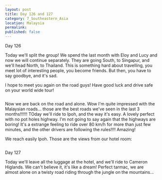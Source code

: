 ```yaml
---
layout: post
title: Day 126 and 127
category: 7_Southeastern_Asia
location: Malaysia
permalink: 
published: false
---
```


Day 126

Today we'll split the group! We spend the last month with Eloy and Lucy and now we will continue separately. They are going South, to Singapur, and we'll head North, to Thailand. This is something hard about travelling, you meet lot of interesting people, you become friends. But then, you have to say goodbye, and it's sad.

I hope to meet you again on the road guys! Have good luck and drive safe on your world wide tour!

<p><a
href="https://lh3.googleusercontent.com/aaEZ6GxwlsOSo9PC5pb7TnMQiXeDZo1YiTyx1nffYISvaoB0GjREfhRygj2awxqAV2GWmAuyWJIPyWy_VYEjHeO3FEZ5DIngayiRL7BOFylgu8FzfSeDZVh-njtGRqa9VKPuhR4Ot4Y5w_jpIf4E8PbXpbRyS4mzLvoC7hDDrJgKHjs9Yk8L3Hbr9kb7TPEqXMBVUwHD5yHlIAcnN3xAeCXyWrE-lNNZRuLmF6iXWPd7bT171jIEq2dLtPWQDEmSFGNxBXTAt4yteFvpBZa8SfS_DxNmG4HgyTvEZJe-HWh1m0oGAWXJm4i_Abbukq4Mpa2McWc8dPSx6DdK7I2Qal2Bjotp9aXnB_CSahuFn7T6mZYULKjkMS0SsvRQMsLrgmogUceDA_FJ5p3XmvRsdYPHdWzuyjm27DQjMGuOUCEk3OyNIEL4VJnHr3WZVMPMyWBWjYkVU7bLRAZRVKzh33lfjYPoUQBzD8MQuToqmSOHG5dnPoZHC7JJrCIRZiey_s6gMpecEvsYwTdpWZ1D6aLF-ZH7toWGvnOtGjEoOsTzSt0CnNUIegPFESJbakRQHrgD0K9r7zPMysQdyar6Vcdtt_Uksvuwy5_0Q71E2ujMZrfZzyYR93W6vBZrZc9RrLVa7BrgoCSa-nGwqFPkNaFOg6HFkiOGhd-_lnwjcAC7AKtsOih7u1vwMyicd63PTE35UCjCU5N4_LAUWuE=w836-h627-no"><img 
src="https://lh3.googleusercontent.com/aaEZ6GxwlsOSo9PC5pb7TnMQiXeDZo1YiTyx1nffYISvaoB0GjREfhRygj2awxqAV2GWmAuyWJIPyWy_VYEjHeO3FEZ5DIngayiRL7BOFylgu8FzfSeDZVh-njtGRqa9VKPuhR4Ot4Y5w_jpIf4E8PbXpbRyS4mzLvoC7hDDrJgKHjs9Yk8L3Hbr9kb7TPEqXMBVUwHD5yHlIAcnN3xAeCXyWrE-lNNZRuLmF6iXWPd7bT171jIEq2dLtPWQDEmSFGNxBXTAt4yteFvpBZa8SfS_DxNmG4HgyTvEZJe-HWh1m0oGAWXJm4i_Abbukq4Mpa2McWc8dPSx6DdK7I2Qal2Bjotp9aXnB_CSahuFn7T6mZYULKjkMS0SsvRQMsLrgmogUceDA_FJ5p3XmvRsdYPHdWzuyjm27DQjMGuOUCEk3OyNIEL4VJnHr3WZVMPMyWBWjYkVU7bLRAZRVKzh33lfjYPoUQBzD8MQuToqmSOHG5dnPoZHC7JJrCIRZiey_s6gMpecEvsYwTdpWZ1D6aLF-ZH7toWGvnOtGjEoOsTzSt0CnNUIegPFESJbakRQHrgD0K9r7zPMysQdyar6Vcdtt_Uksvuwy5_0Q71E2ujMZrfZzyYR93W6vBZrZc9RrLVa7BrgoCSa-nGwqFPkNaFOg6HFkiOGhd-_lnwjcAC7AKtsOih7u1vwMyicd63PTE35UCjCU5N4_LAUWuE=w836-h627-no" alt=""></a></p>

Now we are back on the road and alone. Wow I'm quite impressed with the Malaysian roads... those are the best roads we've seen in the last 3 months!!!!!! TOday we'll ride to Ipoh, and the way it's easy. A lovely perfect with no pot holes highway. I'm not going to say again that the highways are boring! It's a extrange feeling to ride over 80 km/h for more than just few minutes, and the other drivers are following the rules!!!! Amazing!

We reach easily Ipoh. Those are the views from our hotel room:

<p><a
href="https://lh3.googleusercontent.com/WpRZWetNpYj_yG8B6gBb1BP98FI7pmh9vX9cIh7amxRex0-cx5H7U5xmQk4-JoHFpDdUH45-Q__lzxvq1qWVa4KvCW3x1rlkps5vtB-CCQm24JtAtJU1wQ3o10SB1rvWSS5kj1G1ue51SIfohvKyJjIwyZQYYMSYUsY53iyDKd5LsTb5L1mt4KMM-f2fVdLAN-3V9BNzZAJ58_2Uv_QY-Ma4KPROhJWNt0LZZcOxfln1DocqpY5kimAkyY7_Bewhwv7UsA1w548TjnmwNduEg1Z5RQI0dprbLHQPQkWkhmVx1aIioS6dn5kqmSBp1C1TSaJxMKE2L2OsUZpUnCMj3_1Xw9m_YlzfF2z6KjNm7Na-cMvXNDZse2iP1X0bHWOGAUFwiM7aVZn6Y00aho3JKZ3BjCf51sAm9gZ1Ie0JIqahz_i3EjfaD0amSCs0hTx0llvZAEHQjrNgB6WedP_WNrBp7eOGMadMrG22Q2MMJRZ-Xii0HPrC6hkW_n51HvcdzGMFazdIt6d22SGTJkE4ccbsjFcRFG6-ngGFL7ICIMuV3OaMBmRdkcx5na59X3BuEQzJRocCwaLdS3LcxCgZIMbPN0v-KtXyl6Ac2Pi637gMRfgFWo1IPpsyYPa6PbtvMoS8jXnmRCR7j3V4CQE2K7IW1vocSWjHyPjyJoT3C0CbqeQoNh5ZSyb7MBmr4FVjHscg6xwuMSdi51vMoL0=w836-h627-no"><img 
src="https://lh3.googleusercontent.com/WpRZWetNpYj_yG8B6gBb1BP98FI7pmh9vX9cIh7amxRex0-cx5H7U5xmQk4-JoHFpDdUH45-Q__lzxvq1qWVa4KvCW3x1rlkps5vtB-CCQm24JtAtJU1wQ3o10SB1rvWSS5kj1G1ue51SIfohvKyJjIwyZQYYMSYUsY53iyDKd5LsTb5L1mt4KMM-f2fVdLAN-3V9BNzZAJ58_2Uv_QY-Ma4KPROhJWNt0LZZcOxfln1DocqpY5kimAkyY7_Bewhwv7UsA1w548TjnmwNduEg1Z5RQI0dprbLHQPQkWkhmVx1aIioS6dn5kqmSBp1C1TSaJxMKE2L2OsUZpUnCMj3_1Xw9m_YlzfF2z6KjNm7Na-cMvXNDZse2iP1X0bHWOGAUFwiM7aVZn6Y00aho3JKZ3BjCf51sAm9gZ1Ie0JIqahz_i3EjfaD0amSCs0hTx0llvZAEHQjrNgB6WedP_WNrBp7eOGMadMrG22Q2MMJRZ-Xii0HPrC6hkW_n51HvcdzGMFazdIt6d22SGTJkE4ccbsjFcRFG6-ngGFL7ICIMuV3OaMBmRdkcx5na59X3BuEQzJRocCwaLdS3LcxCgZIMbPN0v-KtXyl6Ac2Pi637gMRfgFWo1IPpsyYPa6PbtvMoS8jXnmRCR7j3V4CQE2K7IW1vocSWjHyPjyJoT3C0CbqeQoNh5ZSyb7MBmr4FVjHscg6xwuMSdi51vMoL0=w836-h627-no" alt=""></a></p>

Day 127

Today we'll leave all the luggage at the hotel, and we'll ride to Cameron Higlands. We can't believe it, it's like a dream! Perfect tarmac, we are almost alone on a twisty road riding through the jungle on the mountains...

<p><a
href="https://lh3.googleusercontent.com/hbk9yrUGgIQq7v6UVeDo7xbLn_eIUKavnxIBCEPhpIh6V0M0Utm0gxV0baUyX3px9ShsKHDgQ94rEC6XVpMQWfq5lpEsI3ug8V-p64SL61Yj_LEhd_LGG04TOPC8wZKPllhnyJ8C_oRE4A2-At3_6bJ46AgIq-9j_O-gLVRadUyRJDpyjZJwwHO1oM5ZlqIUdBLDWT_B-zMUj830uzvoVtwjRPWMlNSt52MEAtUzvXIwITZJRzLTqqFLDkzdHjC3RfYExPon7yfqDHuzeaBTc9DQU6nD65lzmmPVjCEwKgtCvXlcp86d9i-mliO1yCeVcED4YZTIpJxSCivIxL2Rbu2Z0xi7Nms7I8_nnZJotuUMbvtf3SHw_tAmNw-1oS9VSZRL48VmA7Q8osipE0UbUGCS8XEcSWjnhBet7SdjPWivP7Yq13RErMoDHql_SYyLi_S74UNlYiMl26f_utVP8PfmMFl1_7U-3ui1qjNGvm3iuq3UfXHgsN-bu-d_WRRJd7q48WeV3P3RTL05h-kAJ0L0HG0q9Df05zMvM0oLXTY-DofiRLuIXL7ilTos9QauGbNX6wypuW5Lg0rd452l3wlGIAODtDzVx5eI_U5c8Lkaw-qBjCYYgjBjQYGUaDLRDDPt9RfO7wu46o0WMAeficqxMpnf62cbEI4pxC6UsRT5yVSuFw4UPIwzeubveYuwk2_TCSygfJWZlI9wvYw=w836-h627-no"><img 
src="https://lh3.googleusercontent.com/hbk9yrUGgIQq7v6UVeDo7xbLn_eIUKavnxIBCEPhpIh6V0M0Utm0gxV0baUyX3px9ShsKHDgQ94rEC6XVpMQWfq5lpEsI3ug8V-p64SL61Yj_LEhd_LGG04TOPC8wZKPllhnyJ8C_oRE4A2-At3_6bJ46AgIq-9j_O-gLVRadUyRJDpyjZJwwHO1oM5ZlqIUdBLDWT_B-zMUj830uzvoVtwjRPWMlNSt52MEAtUzvXIwITZJRzLTqqFLDkzdHjC3RfYExPon7yfqDHuzeaBTc9DQU6nD65lzmmPVjCEwKgtCvXlcp86d9i-mliO1yCeVcED4YZTIpJxSCivIxL2Rbu2Z0xi7Nms7I8_nnZJotuUMbvtf3SHw_tAmNw-1oS9VSZRL48VmA7Q8osipE0UbUGCS8XEcSWjnhBet7SdjPWivP7Yq13RErMoDHql_SYyLi_S74UNlYiMl26f_utVP8PfmMFl1_7U-3ui1qjNGvm3iuq3UfXHgsN-bu-d_WRRJd7q48WeV3P3RTL05h-kAJ0L0HG0q9Df05zMvM0oLXTY-DofiRLuIXL7ilTos9QauGbNX6wypuW5Lg0rd452l3wlGIAODtDzVx5eI_U5c8Lkaw-qBjCYYgjBjQYGUaDLRDDPt9RfO7wu46o0WMAeficqxMpnf62cbEI4pxC6UsRT5yVSuFw4UPIwzeubveYuwk2_TCSygfJWZlI9wvYw=w836-h627-no" alt=""></a></p>

<p><a
href="https://lh3.googleusercontent.com/5FEbFxjcIDYy_lKDgSxHwH3E2RGOzoThVhB2gbcZVDhKEkKCosQZWflFgKhQrBhvHd2KamJqw0HNUVQwvGALigl3TwxucD8PccI5reFZoP1SQAISNf3RZb0d_q4s3Tftwkqtx3NRWz3dpmAv7VKQLfw-Q3bD6sW3UqRXup2PVSyKK9JlNxNVzbi_Yn4zQjo9VM060IbFN4dYJ0kmnhGSrouBZuXhyR8s62GOKVcwz9a0S6uv9mOJyYCD2hanHIAAelDIJ4bWg0aBrDr4sehkTb-hzhkVezs98GN1bNZzptN6lT7zuhMD7vqSLtndLx7B5CK1zpgNNhtp0QJHMRfZpGz14udO6oEbjNb1w0GEQkGclYJndaYzqi0PRyR_wujvKrMOjm683Q5Ebjpn5aQrmMh3e9dEAc97RXTT6A4Oa1yp1AvIBCkilITWN466F2cOY5OubXWLDYCFkNZ3OX524eM4ZjlgE_4xxAO1USQSw8MnLeoXhjhF0Gb80yLCqr2LvD9jAdwa-y1aO-0yHwsgOI3E_OzPljFbNnFbHv8vjRDDMmufhZyOMiuUveD8KtE67jrs6n9XAVh657RbAwjLjUgjs5mlP6YgOjgU7TYbC7Blv-oItka-0tfzsPTsIEBiSuPQDHtepDN6Wkqfu3V0ZBXJvA54suHe51gWtYSEX5Hib-YRhxOODN28MuPf5_wAHlUNmzUACqMqLa9N-jA=w669-h502-no"><img 
src="https://lh3.googleusercontent.com/5FEbFxjcIDYy_lKDgSxHwH3E2RGOzoThVhB2gbcZVDhKEkKCosQZWflFgKhQrBhvHd2KamJqw0HNUVQwvGALigl3TwxucD8PccI5reFZoP1SQAISNf3RZb0d_q4s3Tftwkqtx3NRWz3dpmAv7VKQLfw-Q3bD6sW3UqRXup2PVSyKK9JlNxNVzbi_Yn4zQjo9VM060IbFN4dYJ0kmnhGSrouBZuXhyR8s62GOKVcwz9a0S6uv9mOJyYCD2hanHIAAelDIJ4bWg0aBrDr4sehkTb-hzhkVezs98GN1bNZzptN6lT7zuhMD7vqSLtndLx7B5CK1zpgNNhtp0QJHMRfZpGz14udO6oEbjNb1w0GEQkGclYJndaYzqi0PRyR_wujvKrMOjm683Q5Ebjpn5aQrmMh3e9dEAc97RXTT6A4Oa1yp1AvIBCkilITWN466F2cOY5OubXWLDYCFkNZ3OX524eM4ZjlgE_4xxAO1USQSw8MnLeoXhjhF0Gb80yLCqr2LvD9jAdwa-y1aO-0yHwsgOI3E_OzPljFbNnFbHv8vjRDDMmufhZyOMiuUveD8KtE67jrs6n9XAVh657RbAwjLjUgjs5mlP6YgOjgU7TYbC7Blv-oItka-0tfzsPTsIEBiSuPQDHtepDN6Wkqfu3V0ZBXJvA54suHe51gWtYSEX5Hib-YRhxOODN28MuPf5_wAHlUNmzUACqMqLa9N-jA=w669-h502-no" alt=""></a></p>

<p><a
href="https://lh3.googleusercontent.com/M3rnq_BDRRj4QpZTxeSLGmeesBjDfjmeF7BxttaUORFl89MdGWhZKthZgq3mMRZ-qB95G_wj9phn9Dd81jvTDKxXzZxJ1hqk0Wi-Cq8G4oLWNW7PkZiL_e25wX2YyMuSvIyRlF3fzd4iwU8E0os3IwyP15f5ruc1Pxyy9BSOYISB5ln4cRt9GpOYYP0i4SduuAfRDxh3gSlV9MuTRibQ8o6-ecHawMdM044fIE7b4M-P2Cd3jeslHWAB0qBIKxiAqgdeT5sAvuAN48d7ssgd41bROX9hzIZEumOAGIzUhAH8gGWi1EkdXXxiVX-WfRDlSj2JFUqaEAobV3yJihM14uC9ZcMX3TkC-BkQ2-YfZb1riUy7DVOhxzE4cMjpZ7lwqLpHuyvihtjFhMHzdZ0j0yaB4tdoQ6AxMyen7EScfzLD9F13u3f-BgcbQ7jxHPNcg72VD9P3gu5zeCmRnqr-T2dF0jZW7NVm9SOYxVW0kREXCkM6IkVow-sLPrLffvHUQTGc9_9oV-aNJ_lv4GlOruVNogeZj4QohUsQ9cOq3bmZwDGMhmQf3DDD0WanGbhP0di3xSD99_w9eDzyDtuG9cNOBGoQxrHj2KzZwrKulVHKkl62LtwGj7dI4ulDZ4xc1ypLsJ3Nz1swDnQeI1H6gqJAggPrZjaUUlU-VZw_XsDYiLf7pcqfK8T5odWm2hNfdekZIAf73EdH6LfGOXo=w836-h627-no"><img 
src="https://lh3.googleusercontent.com/M3rnq_BDRRj4QpZTxeSLGmeesBjDfjmeF7BxttaUORFl89MdGWhZKthZgq3mMRZ-qB95G_wj9phn9Dd81jvTDKxXzZxJ1hqk0Wi-Cq8G4oLWNW7PkZiL_e25wX2YyMuSvIyRlF3fzd4iwU8E0os3IwyP15f5ruc1Pxyy9BSOYISB5ln4cRt9GpOYYP0i4SduuAfRDxh3gSlV9MuTRibQ8o6-ecHawMdM044fIE7b4M-P2Cd3jeslHWAB0qBIKxiAqgdeT5sAvuAN48d7ssgd41bROX9hzIZEumOAGIzUhAH8gGWi1EkdXXxiVX-WfRDlSj2JFUqaEAobV3yJihM14uC9ZcMX3TkC-BkQ2-YfZb1riUy7DVOhxzE4cMjpZ7lwqLpHuyvihtjFhMHzdZ0j0yaB4tdoQ6AxMyen7EScfzLD9F13u3f-BgcbQ7jxHPNcg72VD9P3gu5zeCmRnqr-T2dF0jZW7NVm9SOYxVW0kREXCkM6IkVow-sLPrLffvHUQTGc9_9oV-aNJ_lv4GlOruVNogeZj4QohUsQ9cOq3bmZwDGMhmQf3DDD0WanGbhP0di3xSD99_w9eDzyDtuG9cNOBGoQxrHj2KzZwrKulVHKkl62LtwGj7dI4ulDZ4xc1ypLsJ3Nz1swDnQeI1H6gqJAggPrZjaUUlU-VZw_XsDYiLf7pcqfK8T5odWm2hNfdekZIAf73EdH6LfGOXo=w836-h627-no" alt=""></a></p>

<p><a
href="https://lh3.googleusercontent.com/wvXbYUWmgOo8ZZn_-PFInN2Js9jq2jTuZqBNHkHZvfVg5vB33GG8OVs0FOhYBRt4OLm4yanXYDotsPrtjGZc9wF9EcZTyYWKq4vMXUSHjDZ0YyxREYQDypLVSTgUeBT2xC_orVYPWmERhC1uZJjYjHM5wR4XvO4tkRDBpQdDuge6Iqbpj-kmThw5Vk7r_Z1ErrLLg90YgWGGogZ6PVpHi9CYKkA3H7fog2BKXfZJggua-XRhJUYzxOVsMso4ysDsVPjqXZ-deqFMxk14NKq1YcApddAXthwCMh6KomPp2Q3nRDcVbY6XnB2vxU5e04yM-kRj6gWGEkkDEIlYiLY268rVo6VR6Jmo-mOiPTMaxTIoanHmmaDYneQcZR-11Yiyz8XfJQdy2tUrXFXTuAvQGt26mD-mVumUCyGd6XGyviXV2ZarEPhRG7aBw-XlOflEpi4cOvbPy5FuBcZuXtjmO-nIh1ePk1wh904BSOcARbCKxWizPkljOe8XWFwsnoDLaUsq6fOiqmqZoQc-IQm0eUwJ-bMAGG1pIV6c5K80O6kWend19TiJD0Td9z1MS-GOxc8GVvnSeQihSzu8XmDVKC4J616UCA89gtDvt0Dr1lE2lpJTBO_QkYysNea6swNcDT0olMlh33Prf3bsEKSKa2D-kCz6fg03DAiQEfUtKd2o0R5LmXALZJLF_Jg9FZeT_EBTpTnYEqCV6Qcnavo=w669-h502-no"><img 
src="https://lh3.googleusercontent.com/wvXbYUWmgOo8ZZn_-PFInN2Js9jq2jTuZqBNHkHZvfVg5vB33GG8OVs0FOhYBRt4OLm4yanXYDotsPrtjGZc9wF9EcZTyYWKq4vMXUSHjDZ0YyxREYQDypLVSTgUeBT2xC_orVYPWmERhC1uZJjYjHM5wR4XvO4tkRDBpQdDuge6Iqbpj-kmThw5Vk7r_Z1ErrLLg90YgWGGogZ6PVpHi9CYKkA3H7fog2BKXfZJggua-XRhJUYzxOVsMso4ysDsVPjqXZ-deqFMxk14NKq1YcApddAXthwCMh6KomPp2Q3nRDcVbY6XnB2vxU5e04yM-kRj6gWGEkkDEIlYiLY268rVo6VR6Jmo-mOiPTMaxTIoanHmmaDYneQcZR-11Yiyz8XfJQdy2tUrXFXTuAvQGt26mD-mVumUCyGd6XGyviXV2ZarEPhRG7aBw-XlOflEpi4cOvbPy5FuBcZuXtjmO-nIh1ePk1wh904BSOcARbCKxWizPkljOe8XWFwsnoDLaUsq6fOiqmqZoQc-IQm0eUwJ-bMAGG1pIV6c5K80O6kWend19TiJD0Td9z1MS-GOxc8GVvnSeQihSzu8XmDVKC4J616UCA89gtDvt0Dr1lE2lpJTBO_QkYysNea6swNcDT0olMlh33Prf3bsEKSKa2D-kCz6fg03DAiQEfUtKd2o0R5LmXALZJLF_Jg9FZeT_EBTpTnYEqCV6Qcnavo=w669-h502-no" alt=""></a></p>